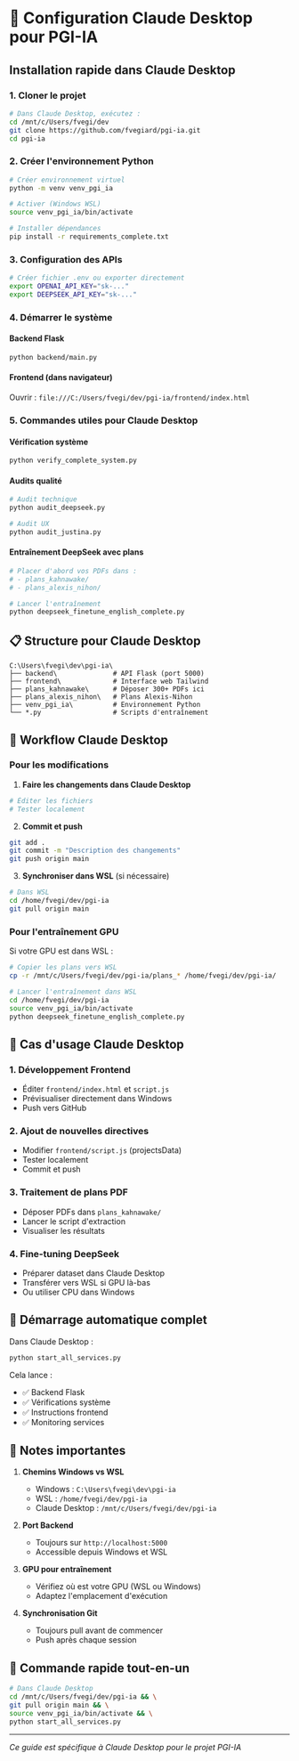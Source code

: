 # 🔧 Configuration Claude Desktop pour PGI-IA

## Installation rapide dans Claude Desktop

### 1. Cloner le projet
```bash
# Dans Claude Desktop, exécutez :
cd /mnt/c/Users/fvegi/dev
git clone https://github.com/fvegiard/pgi-ia.git
cd pgi-ia
```

### 2. Créer l'environnement Python
```bash
# Créer environnement virtuel
python -m venv venv_pgi_ia

# Activer (Windows WSL)
source venv_pgi_ia/bin/activate

# Installer dépendances
pip install -r requirements_complete.txt
```

### 3. Configuration des APIs
```bash
# Créer fichier .env ou exporter directement
export OPENAI_API_KEY="sk-..."
export DEEPSEEK_API_KEY="sk-..."
```

### 4. Démarrer le système

#### Backend Flask
```bash
python backend/main.py
```

#### Frontend (dans navigateur)
Ouvrir : `file:///C:/Users/fvegi/dev/pgi-ia/frontend/index.html`

### 5. Commandes utiles pour Claude Desktop

#### Vérification système
```bash
python verify_complete_system.py
```

#### Audits qualité
```bash
# Audit technique
python audit_deepseek.py

# Audit UX
python audit_justina.py
```

#### Entraînement DeepSeek avec plans
```bash
# Placer d'abord vos PDFs dans :
# - plans_kahnawake/
# - plans_alexis_nihon/

# Lancer l'entraînement
python deepseek_finetune_english_complete.py
```

## 📋 Structure pour Claude Desktop

```
C:\Users\fvegi\dev\pgi-ia\
├── backend\              # API Flask (port 5000)
├── frontend\             # Interface web Tailwind
├── plans_kahnawake\      # Déposer 300+ PDFs ici
├── plans_alexis_nihon\   # Plans Alexis-Nihon
├── venv_pgi_ia\          # Environnement Python
└── *.py                  # Scripts d'entraînement
```

## 🔄 Workflow Claude Desktop

### Pour les modifications

1. **Faire les changements dans Claude Desktop**
```bash
# Éditer les fichiers
# Tester localement
```

2. **Commit et push**
```bash
git add .
git commit -m "Description des changements"
git push origin main
```

3. **Synchroniser dans WSL** (si nécessaire)
```bash
# Dans WSL
cd /home/fvegi/dev/pgi-ia
git pull origin main
```

### Pour l'entraînement GPU

Si votre GPU est dans WSL :
```bash
# Copier les plans vers WSL
cp -r /mnt/c/Users/fvegi/dev/pgi-ia/plans_* /home/fvegi/dev/pgi-ia/

# Lancer l'entraînement dans WSL
cd /home/fvegi/dev/pgi-ia
source venv_pgi_ia/bin/activate
python deepseek_finetune_english_complete.py
```

## 🎯 Cas d'usage Claude Desktop

### 1. Développement Frontend
- Éditer `frontend/index.html` et `script.js`
- Prévisualiser directement dans Windows
- Push vers GitHub

### 2. Ajout de nouvelles directives
- Modifier `frontend/script.js` (projectsData)
- Tester localement
- Commit et push

### 3. Traitement de plans PDF
- Déposer PDFs dans `plans_kahnawake/`
- Lancer le script d'extraction
- Visualiser les résultats

### 4. Fine-tuning DeepSeek
- Préparer dataset dans Claude Desktop
- Transférer vers WSL si GPU là-bas
- Ou utiliser CPU dans Windows

## 🔧 Démarrage automatique complet

Dans Claude Desktop :
```bash
python start_all_services.py
```

Cela lance :
- ✅ Backend Flask
- ✅ Vérifications système
- ✅ Instructions frontend
- ✅ Monitoring services

## 📝 Notes importantes

1. **Chemins Windows vs WSL**
   - Windows : `C:\Users\fvegi\dev\pgi-ia`
   - WSL : `/home/fvegi/dev/pgi-ia`
   - Claude Desktop : `/mnt/c/Users/fvegi/dev/pgi-ia`

2. **Port Backend**
   - Toujours sur `http://localhost:5000`
   - Accessible depuis Windows et WSL

3. **GPU pour entraînement**
   - Vérifiez où est votre GPU (WSL ou Windows)
   - Adaptez l'emplacement d'exécution

4. **Synchronisation Git**
   - Toujours pull avant de commencer
   - Push après chaque session

## 🚀 Commande rapide tout-en-un

```bash
# Dans Claude Desktop
cd /mnt/c/Users/fvegi/dev/pgi-ia && \
git pull origin main && \
source venv_pgi_ia/bin/activate && \
python start_all_services.py
```

---
*Ce guide est spécifique à Claude Desktop pour le projet PGI-IA*